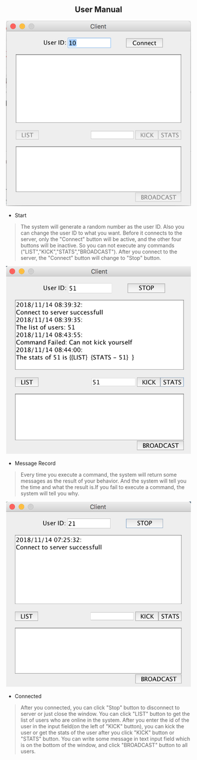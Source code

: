 <center> <h2> User Manual</h2></center>

<center><img src="start.png"></center>

- Start
> The system will generate a random number as the user ID. Also you can change the user ID to what you want. Before it connects to the server, only the "Connect" button will be active, and the other four buttons will be inactive. So you can not execute any commands ("LIST","KICK","STATS","BROADCAST"). After you connect to the server, the "Connect" button will change to "Stop" button.

<center><img src="textRecord.png"></center>

- Message Record
> Every time you execute a command, the system will return some messages as the result of your behavior. And the system will tell you the time and what the result is.If you fail to execute a command, the system will tell you why.

<center><img src="connected.png"></center>

- Connected
> After you connected, you can click "Stop" button to disconnect to server or just close the window.
You can click "LIST" button to get the list of users who are online in the system.
After you enter the id of the user in the input field(on the left of "KICK" button), you can kick the user or get the stats of the user after you click "KICK" button or "STATS" button.
You can write some message in text input field which is on the bottom of the window, and click "BROADCAST" button to all users.
